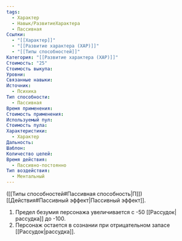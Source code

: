 ```yaml
---
tags:
  - Характер
  - Навык/РазвитиеХарактера
  - Пассивная
Ссылки:
  - "[[Характер]]"
  - "[[Развитие характера (ХАР)]]"
  - "[[Типы способностей]]"
Категория: "[[Развитие характера (ХАР)]]"
Стоимость: "25"
Стоимость выкупа: 
Уровни: 
Связанные навыки: 
Источник:
  - Психика
Тип способности:
  - Пассивная
Время применения: 
Стоимость применения: 
Используемый пул: 
Стоимость пула: 
Характеристики:
  - Характер
Дальность: 
Шаблон: 
Количество целей: 
Время действия:
  - Пассивно-постоянно
Тип воздействия:
  - Ментальный
---
```

([[Типы способностей#Пассивная способность|П]]) [[Действия#Пассивный эффект|Пассивный эффект]]. 

1. Предел безумия персонажа увеличивается с -50 [[Рассудок|рассудка]] до -100.
2. Персонаж остается в сознании при отрицательном запасе [[Рассудок|рассудка]]. 